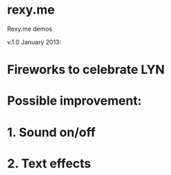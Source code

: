 rexy.me
=======

Rexy.me demos

v.1.0 January 2013:
# Fireworks to celebrate LYN
# Possible improvement:
# 1. Sound on/off
# 2. Text effects
